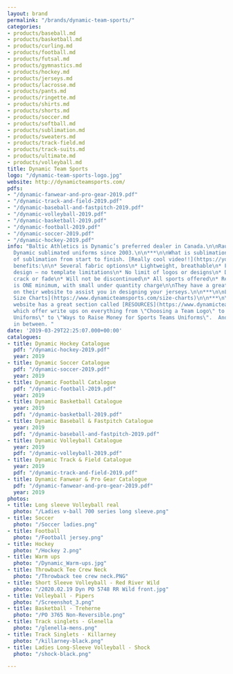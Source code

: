 ```yaml
---
layout: brand
permalink: "/brands/dynamic-team-sports/"
categories:
- products/baseball.md
- products/basketball.md
- products/curling.md
- products/football.md
- products/futsal.md
- products/gymnastics.md
- products/hockey.md
- products/jerseys.md
- products/lacrosse.md
- products/pants.md
- products/ringette.md
- products/shirts.md
- products/shorts.md
- products/soccer.md
- products/softball.md
- products/sublimation.md
- products/sweaters.md
- products/track-field.md
- products/track-suits.md
- products/ultimate.md
- products/volleyball.md
title: Dynamic Team Sports
logo: "/dynamic-team-sports-logo.jpg"
website: http://dynamicteamsports.com/
pdfs:
- "/dynamic-fanwear-and-pro-gear-2019.pdf"
- "/dynamic-track-and-field-2019.pdf"
- "/dynamic-baseball-and-fastpitch-2019.pdf"
- "/dynamic-volleyball-2019.pdf"
- "/dynamic-basketball-2019.pdf"
- "/dynamic-football-2019.pdf"
- "/dynamic-soccer-2019.pdf"
- "/dynamic-hockey-2019.pdf"
info: "Baltic Athletics is Dynamic’s preferred dealer in Canada.\n\nRauno has sold
  Dynamic sublimated uniforms since 2003.\n\n***\n\nWhat is sublimation? See the process
  of sublimation from start to finish. [Really cool video!!](https://youtu.be/Ef0pA68FXz4)\n\nSublimation
  benefits:\n\n* Several fabric options\n* Lightweight, breathable\n* Full custom
  design – no template limitations\n* No limit of logos or designs\n* Does not peel,
  crack or fade\n* Will not be discontinued\n* All sports offered\n* Repeat order
  is ONE minimum, with small under quantity charge\n\nThey have a great jersey builder
  on their website to assist you in designing your jerseys.\n\n***\n\nLink to [Dynamic
  Size Charts](https://www.dynamicteamsports.com/size-charts)\n\n***\n\nThe Dynamic
  website has a great section called [RESOURCES](https://www.dynamicteamsports.com/resources/)
  which offer write ups on everything from \"Choosing a Team Logo\" to \"Caring for
  Uniforms\" to \"Ways to Raise Money for Sports Teams Uniforms\".  And everything
  in between. "
date: '2019-03-29T22:25:07.000+00:00'
catalogues:
- title: Dynamic Hockey Catalogue
  pdf: "/dynamic-hockey-2019.pdf"
  year: 2019
- title: Dynamic Soccer Catalogue
  pdf: "/dynamic-soccer-2019.pdf"
  year: 2019
- title: Dynamic Football Catalogue
  pdf: "/dynamic-football-2019.pdf"
  year: 2019
- title: Dynamic Basketball Catalogue
  year: 2019
  pdf: "/dynamic-basketball-2019.pdf"
- title: Dynamic Baseball & Fastpitch Catalogue
  year: 2019
  pdf: "/dynamic-baseball-and-fastpitch-2019.pdf"
- title: Dynamic Volleyball Catalogue
  year: 2019
  pdf: "/dynamic-volleyball-2019.pdf"
- title: Dynamic Track & Field Catalogue
  year: 2019
  pdf: "/dynamic-track-and-field-2019.pdf"
- title: Dynamic Fanwear & Pro Gear Catalogue
  pdf: "/dynamic-fanwear-and-pro-gear-2019.pdf"
  year: 2019
photos:
- title: Long sleeve Volleyball real
  photo: "/Ladies v-ball 700 series long sleeve.png"
- title: Soccer
  photo: "/Soccer ladies.png"
- title: Football
  photo: "/Football jersey.png"
- title: Hockey
  photo: "/Hockey 2.png"
- title: Warm ups
  photo: "/Dynamic_Warm-ups.jpg"
- title: Throwback Tee Crew Neck
  photo: "/Throwback tee crew neck.PNG"
- title: Short Sleeve Volleyball - Red River Wild
  photo: "/2020.02.19 Dyn PO 5748 RR Wild front.jpg"
- title: Volleyball - Pipers
  photo: "/Screenshot_3.png"
- title: Basketball - Treherne
  photo: "/PO 3765 Non-Reversible.png"
- title: Track singlets - Glenella
  photo: "/glenella-mens.png"
- title: Track Singlets - Killarney
  photo: "/killarney-black.png"
- title: Ladies Long-Sleeve Volleyball - Shock
  photo: "/shock-black.png"

---
```

